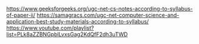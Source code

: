 https://www.geeksforgeeks.org/ugc-net-cs-notes-according-to-syllabus-of-paper-ii/
https://samagracs.com/ugc-net-computer-science-and-application-best-study-materials-according-to-syllabus/
https://www.youtube.com/playlist?list=PLk8aZZBNGpblLvxsGag2KdQfF2dh3uTWD


